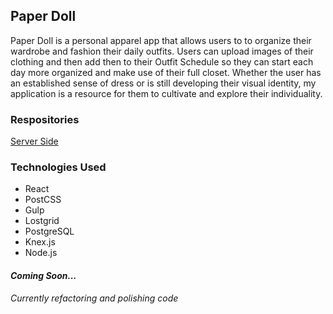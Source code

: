 ## Paper Doll

Paper Doll is a personal apparel app that allows users to to organize their wardrobe and fashion their daily outfits. Users can upload images of their clothing and then add then to their Outfit Schedule so they can start each day more organized and make use of their full closet. Whether the user has an established sense of dress or is still developing their visual identity, my application is a resource for them to cultivate and explore their individuality.

### Respositories

[Server Side](https://github.com/RoxMBaldwin/Paper_Doll)

### Technologies Used

* React
* PostCSS
* Gulp
* Lostgrid
* PostgreSQL
* Knex.js
* Node.js

#### ***Coming Soon...***
*Currently refactoring and polishing code*
